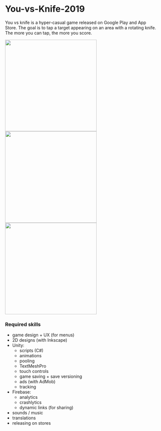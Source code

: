 # You-vs-Knife-2019

You vs knife is a hyper-casual game released on Google Play and App Store.
The goal is to tap a target appearing on an area with a rotating knife. The more you can tap, the more you score.

<p>
<img src='https://user-images.githubusercontent.com/96313983/167258368-18d7bad7-a344-48b8-a3d1-8a88f128a690.png' width='300'>
<img src='https://user-images.githubusercontent.com/96313983/167258372-2f67d997-aa38-4b5a-a954-c5a909ee95ee.png' width='300'>
<img src='https://user-images.githubusercontent.com/96313983/167258374-7652f7e7-2a58-4b22-86be-d521d4a988cb.png' width='300'>
</p>


### Required skills

- game design + UX (for menus)
- 2D designs (with Inkscape)
- Unity:
	- scripts (C#)
	- animations
	- pooling
	- TextMeshPro
	- touch controls
	- game saving + save versioning
	- ads (with AdMob)
	- tracking
- Firebase:
	- analytics
	- crashlytics
	- dynamic links (for sharing)
- sounds / music
- translations
- releasing on stores


